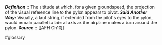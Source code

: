 ***Definition***    :: The altitude at which, for a given groundspeed, the projection of the visual reference line to the pylon appears to pivot. 
***Said Another Way:*** Visually, a taut string, if extended from the pilot's eyes to the pylon, would remain parallel to lateral axis as the airplane makes a turn around the pylon.
***Source***         :: [[AFH Ch10]]

#glossary